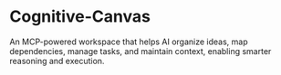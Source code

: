 # Cognitive-Canvas
An MCP-powered workspace that helps AI organize ideas, map dependencies, manage tasks, and maintain context, enabling smarter reasoning and execution.
